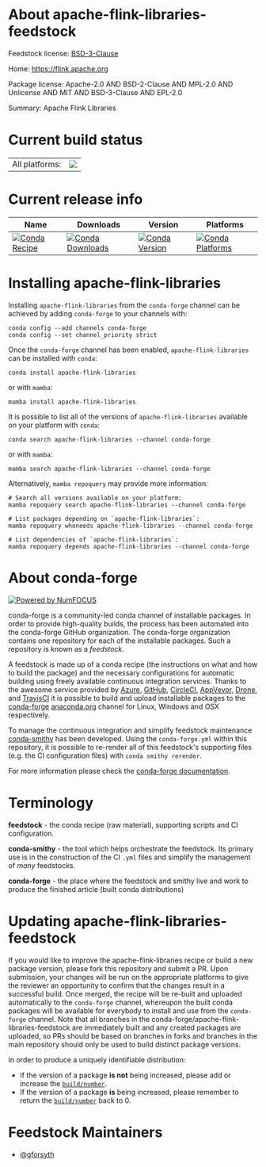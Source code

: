 About apache-flink-libraries-feedstock
======================================

Feedstock license: [BSD-3-Clause](https://github.com/conda-forge/apache-flink-libraries-feedstock/blob/main/LICENSE.txt)

Home: https://flink.apache.org

Package license: Apache-2.0 AND BSD-2-Clause AND MPL-2.0 AND Unlicense AND MIT AND BSD-3-Clause AND EPL-2.0

Summary: Apache Flink Libraries

Current build status
====================


<table><tr><td>All platforms:</td>
    <td>
      <a href="https://dev.azure.com/conda-forge/feedstock-builds/_build/latest?definitionId=21044&branchName=main">
        <img src="https://dev.azure.com/conda-forge/feedstock-builds/_apis/build/status/apache-flink-libraries-feedstock?branchName=main">
      </a>
    </td>
  </tr>
</table>

Current release info
====================

| Name | Downloads | Version | Platforms |
| --- | --- | --- | --- |
| [![Conda Recipe](https://img.shields.io/badge/recipe-apache--flink--libraries-green.svg)](https://anaconda.org/conda-forge/apache-flink-libraries) | [![Conda Downloads](https://img.shields.io/conda/dn/conda-forge/apache-flink-libraries.svg)](https://anaconda.org/conda-forge/apache-flink-libraries) | [![Conda Version](https://img.shields.io/conda/vn/conda-forge/apache-flink-libraries.svg)](https://anaconda.org/conda-forge/apache-flink-libraries) | [![Conda Platforms](https://img.shields.io/conda/pn/conda-forge/apache-flink-libraries.svg)](https://anaconda.org/conda-forge/apache-flink-libraries) |

Installing apache-flink-libraries
=================================

Installing `apache-flink-libraries` from the `conda-forge` channel can be achieved by adding `conda-forge` to your channels with:

```
conda config --add channels conda-forge
conda config --set channel_priority strict
```

Once the `conda-forge` channel has been enabled, `apache-flink-libraries` can be installed with `conda`:

```
conda install apache-flink-libraries
```

or with `mamba`:

```
mamba install apache-flink-libraries
```

It is possible to list all of the versions of `apache-flink-libraries` available on your platform with `conda`:

```
conda search apache-flink-libraries --channel conda-forge
```

or with `mamba`:

```
mamba search apache-flink-libraries --channel conda-forge
```

Alternatively, `mamba repoquery` may provide more information:

```
# Search all versions available on your platform:
mamba repoquery search apache-flink-libraries --channel conda-forge

# List packages depending on `apache-flink-libraries`:
mamba repoquery whoneeds apache-flink-libraries --channel conda-forge

# List dependencies of `apache-flink-libraries`:
mamba repoquery depends apache-flink-libraries --channel conda-forge
```


About conda-forge
=================

[![Powered by
NumFOCUS](https://img.shields.io/badge/powered%20by-NumFOCUS-orange.svg?style=flat&colorA=E1523D&colorB=007D8A)](https://numfocus.org)

conda-forge is a community-led conda channel of installable packages.
In order to provide high-quality builds, the process has been automated into the
conda-forge GitHub organization. The conda-forge organization contains one repository
for each of the installable packages. Such a repository is known as a *feedstock*.

A feedstock is made up of a conda recipe (the instructions on what and how to build
the package) and the necessary configurations for automatic building using freely
available continuous integration services. Thanks to the awesome service provided by
[Azure](https://azure.microsoft.com/en-us/services/devops/), [GitHub](https://github.com/),
[CircleCI](https://circleci.com/), [AppVeyor](https://www.appveyor.com/),
[Drone](https://cloud.drone.io/welcome), and [TravisCI](https://travis-ci.com/)
it is possible to build and upload installable packages to the
[conda-forge](https://anaconda.org/conda-forge) [anaconda.org](https://anaconda.org/)
channel for Linux, Windows and OSX respectively.

To manage the continuous integration and simplify feedstock maintenance
[conda-smithy](https://github.com/conda-forge/conda-smithy) has been developed.
Using the ``conda-forge.yml`` within this repository, it is possible to re-render all of
this feedstock's supporting files (e.g. the CI configuration files) with ``conda smithy rerender``.

For more information please check the [conda-forge documentation](https://conda-forge.org/docs/).

Terminology
===========

**feedstock** - the conda recipe (raw material), supporting scripts and CI configuration.

**conda-smithy** - the tool which helps orchestrate the feedstock.
                   Its primary use is in the construction of the CI ``.yml`` files
                   and simplify the management of *many* feedstocks.

**conda-forge** - the place where the feedstock and smithy live and work to
                  produce the finished article (built conda distributions)


Updating apache-flink-libraries-feedstock
=========================================

If you would like to improve the apache-flink-libraries recipe or build a new
package version, please fork this repository and submit a PR. Upon submission,
your changes will be run on the appropriate platforms to give the reviewer an
opportunity to confirm that the changes result in a successful build. Once
merged, the recipe will be re-built and uploaded automatically to the
`conda-forge` channel, whereupon the built conda packages will be available for
everybody to install and use from the `conda-forge` channel.
Note that all branches in the conda-forge/apache-flink-libraries-feedstock are
immediately built and any created packages are uploaded, so PRs should be based
on branches in forks and branches in the main repository should only be used to
build distinct package versions.

In order to produce a uniquely identifiable distribution:
 * If the version of a package **is not** being increased, please add or increase
   the [``build/number``](https://docs.conda.io/projects/conda-build/en/latest/resources/define-metadata.html#build-number-and-string).
 * If the version of a package **is** being increased, please remember to return
   the [``build/number``](https://docs.conda.io/projects/conda-build/en/latest/resources/define-metadata.html#build-number-and-string)
   back to 0.

Feedstock Maintainers
=====================

* [@gforsyth](https://github.com/gforsyth/)

